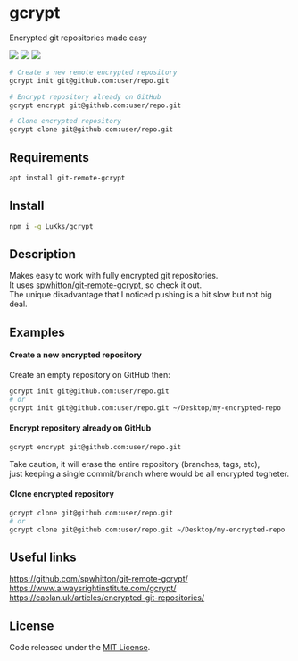# gcrypt

Encrypted git repositories made easy

![](https://img.shields.io/npm/v/gcrypt.svg) ![](https://img.shields.io/npm/dt/gcrypt.svg) ![](https://img.shields.io/github/license/LuKks/gcrypt.svg)

```sh
# Create a new remote encrypted repository 
gcrypt init git@github.com:user/repo.git

# Encrypt repository already on GitHub
gcrypt encrypt git@github.com:user/repo.git

# Clone encrypted repository
gcrypt clone git@github.com:user/repo.git
```

## Requirements
```sh
apt install git-remote-gcrypt
```

## Install
```sh
npm i -g LuKks/gcrypt
```

## Description
Makes easy to work with fully encrypted git repositories.\
It uses [spwhitton/git-remote-gcrypt](https://github.com/spwhitton/git-remote-gcrypt), so check it out.\
The unique disadvantage that I noticed pushing is a bit slow but not big deal.

## Examples
#### Create a new encrypted repository
Create an empty repository on GitHub then:
```sh
gcrypt init git@github.com:user/repo.git
# or
gcrypt init git@github.com:user/repo.git ~/Desktop/my-encrypted-repo
```

#### Encrypt repository already on GitHub
```sh
gcrypt encrypt git@github.com:user/repo.git
```
Take caution, it will erase the entire repository (branches, tags, etc),\
just keeping a single commit/branch where would be all encrypted togheter.

#### Clone encrypted repository
```sh
gcrypt clone git@github.com:user/repo.git
# or
gcrypt clone git@github.com:user/repo.git ~/Desktop/my-encrypted-repo
```

## Useful links
https://github.com/spwhitton/git-remote-gcrypt/
https://www.alwaysrightinstitute.com/gcrypt/
https://caolan.uk/articles/encrypted-git-repositories/

## License
Code released under the [MIT License](https://github.com/LuKks/gcrypt/blob/master/LICENSE).
